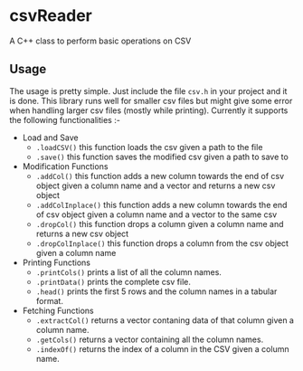 # csvReader
A C++ class to perform basic operations on CSV


## Usage 
The usage is pretty simple. Just include the file ```csv.h``` in your project and it is done.
This library runs well for smaller csv files but might give some error when handling larger csv files (mostly while printing).
Currently it supports the following functionalities :-
- Load and Save
  - ```.loadCSV()``` this function loads the csv given a path to the file 
  - ```.save()``` this function saves the modified csv given a path to save to
- Modification Functions
  - ```.addCol()``` this function adds a new column towards the end of csv object given a column name and a vector<string> and returns a new csv object
  - ```.addColInplace()``` this function adds a new column towards the end of csv object given a column name and a vector<string> to the same csv
  - ```.dropCol()``` this function drops a column given a column name and returns a new csv object
  - ```.dropColInplace()``` this function drops a column from the csv object given a column name 
- Printing Functions
  - ```.printCols()``` prints a list of all the column names.
  - ```.printData()``` prints the complete csv file.
  - ```.head()``` prints the first 5 rows and the column names in a tabular format.
- Fetching Functions
  - ```.extractCol()``` returns a vector<string> contaning data of that column given a column name.
  - ```.getCols()``` returns a vector<string> containing all the column names.
  - ```.indexOf()``` returns the index of a column in the CSV given a column name.
